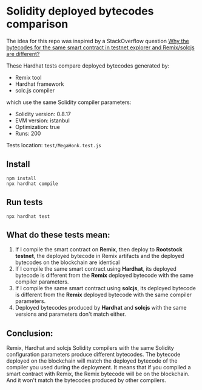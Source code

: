 # Solidity deployed bytecodes comparison

The idea for this repo was inspired by a StackOverflow question [Why the bytecodes for the same smart contract in testnet explorer and Remix/solcjs are different?](https://stackoverflow.com/questions/73379174/why-the-bytecodes-for-the-same-smart-contract-in-testnet-explorer-and-remix-solc)

These Hardhat tests compare deployed bytecodes generated by:
- Remix tool
- Hardhat framework
- solc.js compiler

which use the same Solidity compiler parameters:

- Solidity version: 0.8.17
- EVM version: istanbul
- Optimization: true
- Runs: 200

Tests location: `test/MegaHonk.test.js`

## Install
```shell
npm install
npx hardhat compile
```

## Run tests
```shell
npx hardhat test
```

## What do these tests mean:
1. If I compile the smart contract on **Remix**, then deploy to **Rootstock testnet**, the deployed bytecode in Remix artifacts and the deployed bytecodes on the blockchain are identical
2. If I compile the same smart contract using **Hardhat**, its deployed bytecode is different from the **Remix** deployed bytecode with the same compiler parameters.
3. If I compile the same smart contract using **solcjs**, its deployed bytecode is different from the **Remix** deployed bytecode with the same compiler parameters.
4. Deployed bytecodes produced by **Hardhat** and **solcjs** with the same versions and parameters don't match either. 


## Conclusion:
Remix, Hardhat and solcjs Solidity compilers with the same Solidity configuration parameters produce different bytecodes. The bytecode deployed on the blockchain will match the deployed bytecode of the compiler you used during the deployment. It means that if you compiled a smart contract with Remix, the Remix bytecode will be on the blockchain. And it won't match the bytecodes produced by other compilers.